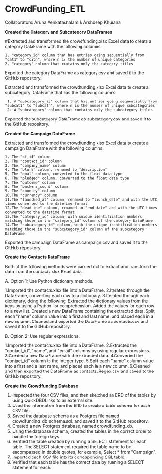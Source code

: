 # CrowdFunding_ETL
 
Collaborators: Aruna Venkatachalam & Arshdeep Khurana

****Created the Category and Subcategory DataFrames****

#Extracted and transformed the crowdfunding.xlsx Excel data to create a category DataFrame with the following columns:

    1. "category_id" column that has entries going sequentially from "cat1" to "catn", where n is the number of unique categories
    2. "category" column that contains only the category titles

Exported the category DataFrame as category.csv and saved it to the GitHub repository.

Extracted and transformed the crowdfunding.xlsx Excel data to create a subcategory DataFrame that has the following columns:

     1. A "subcategory_id" column that has entries going sequentially from "subcat1" to "subcatn", where n is the number of unique subcategories
     2. A "subcategory" column that contains only the subcategory titles

Exported the subcategory DataFrame as subcategory.csv and saved it to the GitHub repository.

**Created the Campaign DataFrame**

Extracted and transformed the crowdfunding.xlsx Excel data to create a campaign DataFrame with the following columns:

    1. The "cf_id" column
    2. The "contact_id" column
    3. The "company_name" column
    4. The "blurb" column, renamed to "description"
    5. The "goal" column, converted to the float data type
    6. The "pledged" column, converted to the float data type
    7. The "outcome" column
    8. The "backers_count" column
    9. The "country" column
    10.The "currency" column
    11.The "launched_at" column, renamed to "launch_date" and with the UTC times converted to the datetime format
    12.The "deadline" column, renamed to "end_date" and with the UTC times converted to the datetime format
    13.The "category_id" column, with unique identification numbers matching those in the "category_id" column of the category DataFrame
    14.The "subcategory_id" column, with the unique identification numbers matching those in the "subcategory_id" column of the subcategory DataFrame

Exported the campaign DataFrame as campaign.csv and saved it to the GitHub repository.

**Create the Contacts DataFrame**

Both of the following methods were carried out to extract and transform the data from the contacts.xlsx Excel data:

A. Option 1: Use Python dictionary methods.

 1.Imported the contacts.xlsx file into a DataFrame.
 2.Iterated through the DataFrame, converting each row to a dictionary.
 3.Iterated through each dictionary, doing the following:
     Extracted the dictionary values from the keys by using a Python list comprehension.
     Added the values for each row to a new list.
     Created a new DataFrame containing the extracted data.
     Split each "name" column value into a first and last name, and placed each in a new column.
     Cleaned and exported the DataFrame as contacts.csv and saved it to the GitHub repository.

B. Option 2: Use regular expressions.

 1.Imported the contacts.xlsx file into a DataFrame.
 2.Extracted the "contact_id", "name", and "email" columns by using regular expressions.
 3.Created a new DataFrame with the extracted data.
 4.Converted the "contact_id" column to the integer type.
 5.Split each "name" column value into a first and a last name, and placed each in a new column.
 6.Cleaned and then exported the DataFrame as contacts_Regex.csv and saved to the GitHub repository.

**Create the Crowdfunding Database**

1. Inspected the four CSV files, and then sketched an ERD of the tables by using QuickDBDLinks to an external site.
2. Used the information from the ERD to create a table schema for each CSV file.
3. Saved the database schema as a Postgres file named crowdfunding_db_schema.sql, and saved it to the GitHub repository.
4. Created a new Postgres database, named crowdfunding_db.
5. Using the database schema, created the tables in the correct order to handle the foreign keys.
6. Verified the table creation by running a SELECT statement for each table. The SELECT statement required the table name to be encompassed in double quotes, for example, Select * from "Campaign". 
7. Imported each CSV file into its corresponding SQL table.
8. Verified that each table has the correct data by running a SELECT statement for each.
